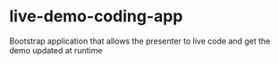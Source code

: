 # live-demo-coding-app
Bootstrap application that allows the presenter to live code and get the demo updated at runtime
